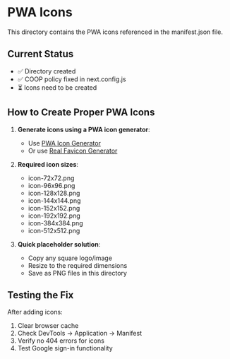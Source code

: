 # PWA Icons

This directory contains the PWA icons referenced in the manifest.json file.

## Current Status
- ✅ Directory created
- ✅ COOP policy fixed in next.config.js
- ⏳ Icons need to be created

## How to Create Proper PWA Icons

1. **Generate icons using a PWA icon generator**:
   - Use [PWA Icon Generator](https://www.pwabuilder.com/imageGenerator)
   - Or use [Real Favicon Generator](https://realfavicongenerator.net/)

2. **Required icon sizes**:
   - icon-72x72.png
   - icon-96x96.png
   - icon-128x128.png
   - icon-144x144.png
   - icon-152x152.png
   - icon-192x192.png
   - icon-384x384.png
   - icon-512x512.png

3. **Quick placeholder solution**:
   - Copy any square logo/image
   - Resize to the required dimensions
   - Save as PNG files in this directory

## Testing the Fix

After adding icons:
1. Clear browser cache
2. Check DevTools → Application → Manifest
3. Verify no 404 errors for icons
4. Test Google sign-in functionality
